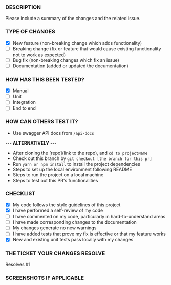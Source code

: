 ### **DESCRIPTION**

Please include a summary of the changes and the related issue.

### **TYPE OF CHANGES**

- [x] New feature (non-breaking change which adds functionality)
- [ ] Breaking change (fix or feature that would cause existing functionality not to work as expected)
- [ ] Bug fix (non-breaking changes which fix an issue)
- [ ] Documentation (added or updated the documentation)

### **HOW HAS THIS BEEN TESTED?**

- [x] Manual
- [ ] Unit
- [ ] Integration
- [ ] End to end

### **HOW CAN OTHERS TEST IT?**

- Use swagger API docs from `/api-docs`

--- **ALTERNATIVELY** ---

- After cloning the [repo](link to the repo), and `cd to projectName`
- Check out this branch by `git checkout [the branch for this pr]`
- Run `yarn or npm install` to install the project dependencies
- Steps to set up the local environment following README
- Steps to run the project on a local machine
- Steps to test out this PR's functionalities

### **CHECKLIST**

- [x] My code follows the style guidelines of this project
- [x] I have performed a self-review of my code
- [ ] I have commented on my code, particularly in hard-to-understand areas
- [ ] I have made corresponding changes to the documentation
- [ ] My changes generate no new warnings
- [ ] I have added tests that prove my fix is effective or that my feature works
- [x] New and existing unit tests pass locally with my changes

### **THE TICKET YOUR CHANGES RESOLVE**

Resolves #1

### **SCREENSHOTS IF APPLICABLE**
